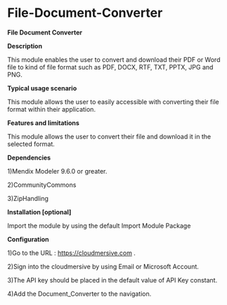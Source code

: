 # File-Document-Converter
**File Document Converter**

**Description**

This module enables the user to convert and download their PDF or Word file to kind of file format such as PDF, DOCX, RTF, TXT, PPTX, JPG and PNG.


**Typical usage scenario**

This module allows the user to easily accessible with converting their file format within their application.


**Features and limitations**

This module allows the user to convert their file and download it in the selected format.


**Dependencies**

1)Mendix Modeler 9.6.0 or greater.

2)CommunityCommons

3)ZipHandling

**Installation [optional]**

Import the module by using the default Import Module Package

**Configuration**

1)Go to the URL : https://cloudmersive.com .

2)Sign into the cloudmersive by using Email or Microsoft Account.

3)The API key should be placed in the default value of API Key constant.

4)Add the Document_Converter to the navigation.
